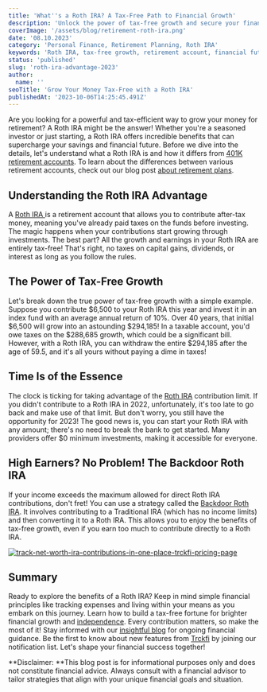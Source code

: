 ```yaml
---
title: 'What''s a Roth IRA? A Tax-Free Path to Financial Growth'
description: 'Unlock the power of tax-free growth and secure your financial future with a Roth IRA! Discover how this retirement account can supercharge your savings and provide incredible benefits for your long-term financial success. Learn about tax-free growth, contribution limits, and a smart strategy for high-income earners. Start building your tax-free fortune today!'
coverImage: '/assets/blog/retirement-roth-ira.png'
date: '08.10.2023'
category: 'Personal Finance, Retirement Planning, Roth IRA'
keywords: 'Roth IRA, tax-free growth, retirement account, financial future, contribution limits, high-income earners, Backdoor Roth IRA, retirement planning, tax-efficient, financial success, savings'
status: 'published'
slug: 'roth-ira-advantage-2023'
author:
  name: ''
seoTitle: 'Grow Your Money Tax-Free with a Roth IRA'
publishedAt: '2023-10-06T14:25:45.491Z'
---
```


Are you looking for a powerful and tax-efficient way to grow your money for retirement? A Roth IRA might be the answer! Whether you're a seasoned investor or just starting, a Roth IRA offers incredible benefits that can supercharge your savings and financial future. Before we dive into the details, let's understand what a Roth IRA is and how it differs from [401K retirement accounts](401k-retirement-plans-guide-for-smart-saving). To learn about the differences between various retirement accounts, check out our blog post [about retirement plans](/blog/retirement-planning-understanding-iras-and-401ks).

## Understanding the Roth IRA Advantage

A [Roth IRA ](/blog/roth-401k-plans)is a retirement account that allows you to contribute after-tax money, meaning you've already paid taxes on the funds before investing. The magic happens when your contributions start growing through investments. The best part? All the growth and earnings in your Roth IRA are entirely tax-free! That's right, no taxes on capital gains, dividends, or interest as long as you follow the rules.

## The Power of Tax-Free Growth

Let's break down the true power of tax-free growth with a simple example. Suppose you contribute $6,500 to your Roth IRA this year and invest it in an index fund with an average annual return of 10%. Over 40 years, that initial $6,500 will grow into an astounding $294,185! In a taxable account, you'd owe taxes on the $288,685 growth, which could be a significant bill. However, with a Roth IRA, you can withdraw the entire $294,185 after the age of 59.5, and it's all yours without paying a dime in taxes!

## Time Is of the Essence

The clock is ticking for taking advantage of the [Roth IRA](/blog/roth-401k-plans) contribution limit. If you didn't contribute to a Roth IRA in 2022, unfortunately, it's too late to go back and make use of that limit. But don't worry, you still have the opportunity for 2023! The good news is, you can start your Roth IRA with any amount; there's no need to break the bank to get started. Many providers offer $0 minimum investments, making it accessible for everyone.

## High Earners? No Problem! The Backdoor Roth IRA

If your income exceeds the maximum allowed for direct Roth IRA contributions, don't fret! You can use a strategy called the [Backdoor Roth IRA](/blog/the-backdoor-roth-ira). It involves contributing to a Traditional IRA (which has no income limits) and then converting it to a Roth IRA. This allows you to enjoy the benefits of tax-free growth, even if you earn too much to contribute directly to a Roth IRA.

[![track-net-worth-ira-contributions-in-one-place-trckfi-pricing-page](/images/home--2--I3OD.png)](/pricing)

## Summary

Ready to explore the benefits of a Roth IRA? Keep in mind simple financial principles like tracking expenses and living within your means as you embark on this journey. Learn how to build a tax-free fortune for brighter financial growth and [independence](/blog/how-to-achieve-financial-independence-your-guide-to-financial-freedom). Every contribution matters, so make the most of it! Stay informed with our [insightful blog](/blog) for ongoing financial guidance. Be the first to know about new features from [Trckfi](/) by joining our notification list. Let's shape your financial success together!

**Disclaimer: **This blog post is for informational purposes only and does not constitute financial advice. Always consult with a financial advisor to tailor strategies that align with your unique financial goals and situation.

